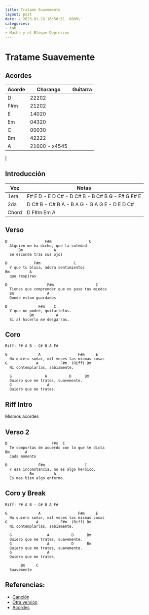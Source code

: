 ```yaml
---
title: Tratame Suavemente
layout: post
date: \'2023-01-28 16:56:31 -0000\'
categories:
- tab
- Macha y el Bloque Depresivo
---
```


# Tratame Suavemente

## Acordes

| Acorde | Charango      | Guitarra |
|--------|---------------|----------|
| D      | 22202         |          |
| F#m    | 21202         |          |
| E      | 14020         |          |
| Em     | 04320         |          |
| C      | 00030         |          |
| Bm     | 42222         |          |
| A      | 21000 - x4545 |          |
| 

## Introducción

| Voz   | Notas                                               |
|-------|-----------------------------------------------------|
| 1era  | F# E  D - E  D C# - D C# B - B C# B G  - F# G F# E  |
| 2da   | D  C# B - C# B A  - B A  G - G A  G E  - D  E D  C# |
| Chord | D         F#m       Em       A                      |


## Verso

~~~
D                 F#m                 C 
  Alguien me ha dicho, que la soledad
      Bm              A
  Se esconde tras sus ojos

D            F#m               C 
  Y que tu blusa, adora sentimientos
Bm         A
  que respiras

D                  F#m                   C 
  Tienes que comprender que no puse tus miedos
  Bm               A
  Donde estan guardados

D              F#m    C 
  Y que no podré, quitartelos.
           Bm          A
  Si al hacerlo me desgarras.
~~~


## Coro

~~~
Riff: F# A B - C# B A F#

G              A                 F#m     E
  No quiero soñar, mil veces las mismas cosas
G             A          F#m  (Riff) Bm
  Ni contemplarlas, sabiamente.

  G               A          D      Bm
  Quiero que me trates, suavemente.
  G                A
  Quiero que me trates.
~~~



## Riff Intro

Mismos acordes

## Verso 2

~~~
D                    F#m  C 
  Te comportas de acuerdo con lo que te dicta
Bm       A
  Cada momento

D              F#m                  C 
  Y esa inconstancia, no es algo heróico,
           Bm         A
  Es mas bien algo enfermo.
~~~


## Coro y Break

~~~
Riff: F# A B - C# B A F#

G              A                 F#m     E
  No quiero soñar, mil veces las mismas cosas
G             A          F#m  (Riff) Bm
  Ni contemplarlas, sabiamente.

  G                A          D      Bm
  Quiero que me trates, suavemente.
  G                A          D      Bm
  Quiero que me trates, suavemente.
  G                A
  Quiero que me trates.

       Bm     C
  Suavemente
~~~




## Referencias:
- [Canción](https://www.youtube.com/watch?v=cC1QAndniV8)
- [Otra versión](https://www.youtube.com/watch?v=OB41BQKDB6s)
- [Acordes](https://chordify.net/es/chords/bloque-depresivo-tratame-suavemente-bar-victoria-anita-fuentes)
